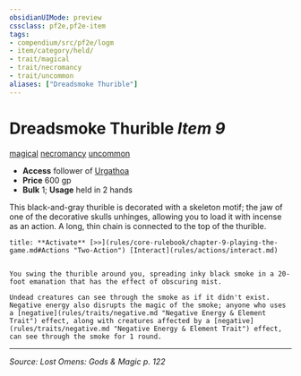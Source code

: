 ```yaml
---
obsidianUIMode: preview
cssclass: pf2e,pf2e-item
tags:
- compendium/src/pf2e/logm
- item/category/held/
- trait/magical
- trait/necromancy
- trait/uncommon
aliases: ["Dreadsmoke Thurible"]
---
```

# Dreadsmoke Thurible *Item 9*  
[magical](rules/traits/magical.md "Magical Item Trait")  [necromancy](rules/traits/necromancy.md "Necromancy School Trait")  [uncommon](rules/traits/uncommon.md "Uncommon Rarity Trait")  

- **Access** follower of [Urgathoa](compendium/setting/deities/urgathoa.md)
- **Price** 600 gp
- **Bulk** 1; **Usage** held in 2 hands

This black-and-gray thurible is decorated with a skeleton motif; the jaw of one of the decorative skulls unhinges, allowing you to load it with incense as an action. A long, thin chain is connected to the top of the thurible.

```ad-embed-ability
title: **Activate** [>>](rules/core-rulebook/chapter-9-playing-the-game.md#Actions "Two-Action") [Interact](rules/actions/interact.md)


You swing the thurible around you, spreading inky black smoke in a 20-foot emanation that has the effect of obscuring mist.

Undead creatures can see through the smoke as if it didn't exist. Negative energy also disrupts the magic of the smoke; anyone who uses a [negative](rules/traits/negative.md "Negative Energy & Element Trait") effect, along with creatures affected by a [negative](rules/traits/negative.md "Negative Energy & Element Trait") effect, can see through the smoke for 1 round.
```


---
*Source: Lost Omens: Gods & Magic p. 122*